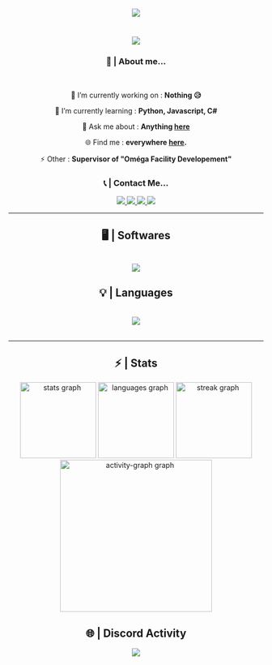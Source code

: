 <h1 align="center"><a href="https://www.github.com/RLLanonymous" target="_blank" rel="noreferrer"><img
    src="https://img.shields.io/github/followers/RLLanonymous?logo=github&style=for-the-badge&color=0891b2&labelColor=1c1917" /></a></h1>
<h1 align="center">
    <img src="https://readme-typing-svg.herokuapp.com/?font=Righteous&size=35&center=true&vCenter=true&width=500&height=70&duration=4000&lines=Hello+👋;+I'm+Lanonymous!;Salut+👋;+Je+suis+Lanonymous!" />
</h1>

<h3 align="center"> 🔎 | About me... </h3>

<br/>

<div align="center">
 
 🔭 I’m currently working on : **Nothing 😥**
 
 🌱 I’m currently learning : **Python, Javascript, C#**

💬 Ask me about : **Anything [here](https://github.com/RLLanonymous/RLLanonymous/issues)**

🌐 Find me : **everywhere [here](https://rllanonymous.github.io/).**

⚡ Other : **Supervisor of "Oméga Facility Developement"**

 </div>

<h3 align="center"> 📞 | Contact Me... </h3>
 
<div align="center"> 
  <a href="mailto:ethanweirich31@gmail.com">
    <img src="https://img.shields.io/badge/Gmail-333333?style=for-the-badge&logo=gmail&logoColor=red" />
  </a>
  <a href="https://discord.gg/Sqj2fe4xNT" target="_blank">
     <img src="https://img.shields.io/badge/Discord-7289da?style=for-the-badge&logo=Discord&logoColor=white" target="_blank" /> <!-- sqlite, safari, google-chrome are other good icon options -->
  </a>
  <a href="https://stackoverflow.com/users/25453561/lanonymous?tab=profile" target="_blank">
    <img src="https://img.shields.io/badge/Stackoverflow-ff8400?style=for-the-badge&logo=stackoverflow&logoColor=white" target="_blank" /> <!-- sqlite, safari, google-chrome are other good icon options -->
  </a>
  <a href="https://steamcommunity.com/profiles/76561199179737617/" target="_blank">
    <img src="https://img.shields.io/badge/Steam-141414?style=for-the-badge&logo=steam&logoColor=white" target="_blank" /> <!-- sqlite, safari, google-chrome are other good icon options -->
  </a>
</div>
 <hr/>
 
<h2 align="center"> 🖥 | Softwares </h2>
<br/>
<div align="center">
    <img src="https://skillicons.dev/icons?i=windows,vscode,visualstudio,unity,git,github,discord"/><br>
</div>

<h2 align="center"> 💡 | Languages </h2>
<br/>
<div align="center">
    <img src="https://skillicons.dev/icons?i=python,cs,dotnet,html,css"/><br>
</div>

<br/>
<hr/>

<h2 align="center">⚡ | Stats</h2>
<div align="center">
  <img src="https://github-readme-stats.vercel.app/api?username=RLLanonymous&hide_title=false&hide_rank=false&show_icons=true&include_all_commits=true&count_private=true&disable_animations=false&theme=onedark&locale=en&hide_border=true&order=1" height="150" alt="stats graph"  />
  <img src="https://github-readme-stats.vercel.app/api/top-langs?username=RLLanonymous&locale=en&hide_title=false&layout=compact&card_width=320&langs_count=5&theme=onedark&hide_border=true&order=2" height="150" alt="languages graph"  />
  <img src="https://streak-stats.demolab.com?user=RLLanonymous&locale=en&mode=daily&theme=onedark&hide_border=true&border_radius=5&order=3" height="150" alt="streak graph"  />
  <img src="https://github-readme-activity-graph.vercel.app/graph?username=RLLanonymous&radius=16&theme=one-dark&area=true&order=5&hide_border=true" height="300" alt="activity-graph graph"  />
</div>

<h2 align="center">🌐 | Discord Activity</h2>
<div align="center">
    <img src="https://lanyard.kyrie25.me/api/807133944332025916?decoration=false&amp;animationDuration=8s&amp;waveColor=#bcbcbc&amp;waveSpotifyColor=6aa84f&amp;imgStyle=square">
  </a>
</div>

###

